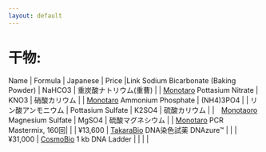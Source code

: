 ```yaml
---
layout: default
---
```


# 干物:

Name | Formula | Japanese | Price |Link
Sodium Bicarbonate (Baking Powder) | NaHCO3 | 重炭酸ナトリウム(重曹) | | [Monotaro](https://www.monotaro.com/p/1922/2534/)
Pottasium Nitrate | KNO3 | 硝酸カリウム | | [Monotaro](https://www.monotaro.com/p/1171/6172/)
Ammonium Phosphate | (NH4)3PO4 | | リン酸アンモニウム | 
Pottasium Sulfate | K2SO4 | 硫酸カリウム | |　[Monotaoro](https://www.monotaro.com/p/1796/2552/)
Magnesium Sulfate | MgSO4 | 硫酸マグネシウム | | [Monotaro](https://www.monotaro.com/p/1171/6057/)
PCR Mastermix, 160回| | | ¥13,600 | [TakaraBio](http://catalog.takara-bio.co.jp/product/basic_info.php?unitid=U100006212)
DNA染色試薬 DNAzure™ | | | ¥31,000 | [CosmoBio](http://www.cosmobio.co.jp/product/detail/blue-dna-staining-dye-bti.asp?entry_id=17713)
1 kb DNA Ladder | | | |